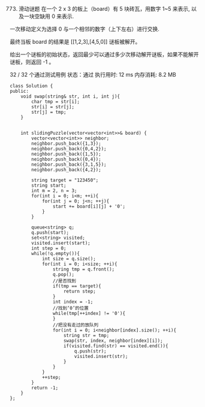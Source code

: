 773. 滑动谜题
在一个 2 x 3 的板上（board）有 5 块砖瓦，用数字 1~5 来表示, 以及一块空缺用 0 来表示.

一次移动定义为选择 0 与一个相邻的数字（上下左右）进行交换.

最终当板 board 的结果是 [[1,2,3],[4,5,0]] 谜板被解开。

给出一个谜板的初始状态，返回最少可以通过多少次移动解开谜板，如果不能解开谜板，则返回 -1 。

32 / 32 个通过测试用例
状态：通过
执行用时: 12 ms
内存消耗: 8.2 MB





	class Solution {
	public:
	    void swap(string& str, int i, int j){
	        char tmp = str[i];
	        str[i] = str[j];
	        str[j] = tmp;
	    }
	
	
	    int slidingPuzzle(vector<vector<int>>& board) {
	        vector<vector<int>> neighbor;
	        neighbor.push_back({1,3});
	        neighbor.push_back({0,4,2});
	        neighbor.push_back({1,5});
	        neighbor.push_back({0,4});
	        neighbor.push_back({3,1,5});
	        neighbor.push_back({4,2});
	
	        string target = "123450";
	        string start;
	        int m = 2, n = 3;
	        for(int i = 0; i<m; ++i){
	            for(int j = 0; j<n; ++j){
	                start += board[i][j] + '0';
	            }
	        }
	
	        queue<string> q;
	        q.push(start);
	        set<string> visited;
	        visited.insert(start);
	        int step = 0;
	        while(!q.empty()){
	            int size = q.size();
	            for(int i = 0; i<size; ++i){
	                string tmp = q.front();
	                q.pop();
	                //是否找到
	                if(tmp == target){
	                    return step;
	                }
	                int index = -1;
	                //找到‘0’的位置
	                while(tmp[++index] != '0'){
	                }
	                //把没有走过的放队列
	                for(int i = 0; i<neighbor[index].size(); ++i){
	                    string str = tmp;
	                    swap(str, index, neighbor[index][i]);
	                    if(visited.find(str) == visited.end()){
	                        q.push(str);
	                        visited.insert(str);
	                    }
	                }
	            }
	            ++step;
	        }
	        return -1;
	    }
	};